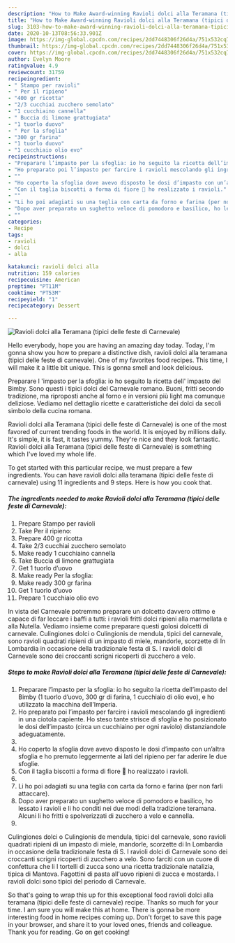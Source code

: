 ```yaml
---
description: "How to Make Award-winning Ravioli dolci alla Teramana (tipici delle feste di Carnevale)"
title: "How to Make Award-winning Ravioli dolci alla Teramana (tipici delle feste di Carnevale)"
slug: 3103-how-to-make-award-winning-ravioli-dolci-alla-teramana-tipici-delle-feste-di-carnevale
date: 2020-10-13T08:56:33.901Z
image: https://img-global.cpcdn.com/recipes/2dd7448306f26d4a/751x532cq70/ravioli-dolci-alla-teramana-tipici-delle-feste-di-carnevale-recipe-main-photo.jpg
thumbnail: https://img-global.cpcdn.com/recipes/2dd7448306f26d4a/751x532cq70/ravioli-dolci-alla-teramana-tipici-delle-feste-di-carnevale-recipe-main-photo.jpg
cover: https://img-global.cpcdn.com/recipes/2dd7448306f26d4a/751x532cq70/ravioli-dolci-alla-teramana-tipici-delle-feste-di-carnevale-recipe-main-photo.jpg
author: Evelyn Moore
ratingvalue: 4.9
reviewcount: 31759
recipeingredient:
- " Stampo per ravioli"
- " Per il ripieno"
- "400 gr ricotta"
- "2/3 cucchiai zucchero semolato"
- "1 cucchiaino cannella"
- " Buccia di limone grattugiata"
- "1 tuorlo duovo"
- " Per la sfoglia"
- "300 gr farina"
- "1 tuorlo duovo"
- "1 cucchiaio olio evo"
recipeinstructions:
- "Preparare l’impasto per la sfoglia: io ho seguito la ricetta dell’impasto del Bimby (1 tuorlo d’uovo, 300 gr di farina, 1 cucchiaio di olio evo), e ho utilizzato la macchina dell’Imperia."
- "Ho preparato poi l’impasto per farcire i ravioli mescolando gli ingredienti in una ciotola capiente. Ho steso tante strisce di sfoglia e ho posizionato le dosi dell’impasto (circa un cucchiaino per ogni raviolo) distanziandole adeguatamente."
- ""
- "Ho coperto la sfoglia dove avevo disposto le dosi d’impasto con un’altra sfoglia e ho premuto leggermente ai lati del ripieno per far aderire le due sfoglie."
- "Con il taglia biscotti a forma di fiore 💐 ho realizzato i ravioli."
- ""
- "Li ho poi adagiati su una teglia con carta da forno e farina (per non farli attaccare)."
- "Dopo aver preparato un sughetto veloce di pomodoro e basilico, ho lessato i ravioli e li ho conditi nei due modi della tradizione teramana. Alcuni li ho fritti e spolverizzati di zucchero a velo e cannella."
- ""
categories:
- Recipe
tags:
- ravioli
- dolci
- alla

katakunci: ravioli dolci alla 
nutrition: 159 calories
recipecuisine: American
preptime: "PT11M"
cooktime: "PT53M"
recipeyield: "1"
recipecategory: Dessert

---
```



![Ravioli dolci alla Teramana (tipici delle feste di Carnevale)](https://img-global.cpcdn.com/recipes/2dd7448306f26d4a/751x532cq70/ravioli-dolci-alla-teramana-tipici-delle-feste-di-carnevale-recipe-main-photo.jpg)

Hello everybody, hope you are having an amazing day today. Today, I'm gonna show you how to prepare a distinctive dish, ravioli dolci alla teramana (tipici delle feste di carnevale). One of my favorites food recipes. This time, I will make it a little bit unique. This is gonna smell and look delicious.

Preparare l &#39;impasto per la sfoglia: io ho seguito la ricetta dell&#39; impasto del Bimby. Sono questi i tipici dolci del Carnevale romano. Buoni, fritti secondo tradizione, ma riproposti anche al forno e in versioni più light ma comunque deliziose. Vediamo nel dettaglio ricette e caratteristiche dei dolci da secoli simbolo della cucina romana.

Ravioli dolci alla Teramana (tipici delle feste di Carnevale) is one of the most favored of current trending foods in the world. It is enjoyed by millions daily. It's simple, it is fast, it tastes yummy. They're nice and they look fantastic. Ravioli dolci alla Teramana (tipici delle feste di Carnevale) is something which I've loved my whole life.


To get started with this particular recipe, we must prepare a few ingredients. You can have ravioli dolci alla teramana (tipici delle feste di carnevale) using 11 ingredients and 9 steps. Here is how you cook that.

<!--inarticleads1-->

##### The ingredients needed to make Ravioli dolci alla Teramana (tipici delle feste di Carnevale):

1. Prepare  Stampo per ravioli
1. Take  Per il ripieno:
1. Prepare 400 gr ricotta
1. Take 2/3 cucchiai zucchero semolato
1. Make ready 1 cucchiaino cannella
1. Take  Buccia di limone grattugiata
1. Get 1 tuorlo d’uovo
1. Make ready  Per la sfoglia:
1. Make ready 300 gr farina
1. Get 1 tuorlo d’uovo
1. Prepare 1 cucchiaio olio evo


In vista del Carnevale potremmo preparare un dolcetto davvero ottimo e capace di far leccare i baffi a tutti: i ravioli fritti dolci ripieni alla marmellata e alla Nutella. Vediamo insieme come preparare questi golosi dolcetti di carnevale. Culingiones dolci o Culingionis de mendula, tipici del carnevale, sono ravioli quadrati ripieni di un impasto di miele, mandorle, scorzette di In Lombardia in occasione della tradizionale festa di S. I ravioli dolci di Carnevale sono dei croccanti scrigni ricoperti di zucchero a velo. 

<!--inarticleads2-->

##### Steps to make Ravioli dolci alla Teramana (tipici delle feste di Carnevale):

1. Preparare l’impasto per la sfoglia: io ho seguito la ricetta dell’impasto del Bimby (1 tuorlo d’uovo, 300 gr di farina, 1 cucchiaio di olio evo), e ho utilizzato la macchina dell’Imperia.
1. Ho preparato poi l’impasto per farcire i ravioli mescolando gli ingredienti in una ciotola capiente. Ho steso tante strisce di sfoglia e ho posizionato le dosi dell’impasto (circa un cucchiaino per ogni raviolo) distanziandole adeguatamente.
1. 
1. Ho coperto la sfoglia dove avevo disposto le dosi d’impasto con un’altra sfoglia e ho premuto leggermente ai lati del ripieno per far aderire le due sfoglie.
1. Con il taglia biscotti a forma di fiore 💐 ho realizzato i ravioli.
1. 
1. Li ho poi adagiati su una teglia con carta da forno e farina (per non farli attaccare).
1. Dopo aver preparato un sughetto veloce di pomodoro e basilico, ho lessato i ravioli e li ho conditi nei due modi della tradizione teramana. Alcuni li ho fritti e spolverizzati di zucchero a velo e cannella.
1. 


Culingiones dolci o Culingionis de mendula, tipici del carnevale, sono ravioli quadrati ripieni di un impasto di miele, mandorle, scorzette di In Lombardia in occasione della tradizionale festa di S. I ravioli dolci di Carnevale sono dei croccanti scrigni ricoperti di zucchero a velo. Sono farciti con un cuore di confettura che li I tortelli di zucca sono una ricetta tradizionale natalizia, tipica di Mantova. Fagottini di pasta all&#39;uovo ripieni di zucca e mostarda. I ravioli dolci sono tipici del periodo di Carnevale. 

So that's going to wrap this up for this exceptional food ravioli dolci alla teramana (tipici delle feste di carnevale) recipe. Thanks so much for your time. I am sure you will make this at home. There is gonna be more interesting food in home recipes coming up. Don't forget to save this page in your browser, and share it to your loved ones, friends and colleague. Thank you for reading. Go on get cooking!
